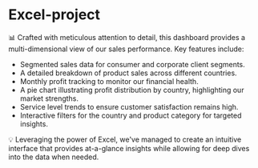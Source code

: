 # Excel-project

📊 Crafted with meticulous attention to detail, this dashboard provides a multi-dimensional view of our sales performance. Key features include:
- Segmented sales data for consumer and corporate client segments.
- A detailed breakdown of product sales across different countries.
- Monthly profit tracking to monitor our financial health.
- A pie chart illustrating profit distribution by country, highlighting our market strengths.
- Service level trends to ensure customer satisfaction remains high.
- Interactive filters for the country and product category for targeted insights.

💡 Leveraging the power of Excel, we've managed to create an intuitive interface that provides at-a-glance insights while allowing for deep dives into the data when needed.
